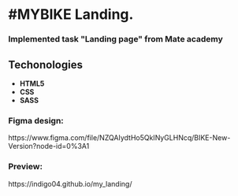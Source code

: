 <h1>#MYBIKE Landing.</h1>
<h3>Implemented task "Landing page" from Mate academy</h3>
<h2>Techonologies</h2>
<ul>
  <li><b>HTML5</b></li>
  <li><b>CSS</b></li>
  <li><b>SASS</b></li>
</ul>
<h3>Figma design:</h3> <p>https://www.figma.com/file/NZQAIydtHo5QkINyGLHNcq/BIKE-New-Version?node-id=0%3A1</p>
<h3>Preview:</h3> <p>https://indigo04.github.io/my_landing/</p>
